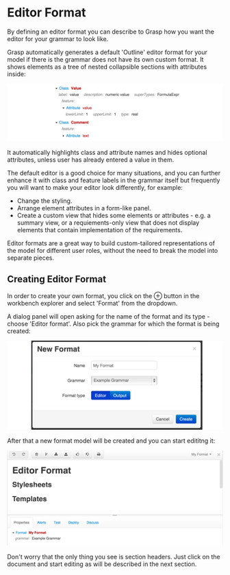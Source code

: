 # Editor Format

By defining an editor format you can describe to Grasp how you want the editor for your grammar to look like.

Grasp automatically generates a default 'Outline' editor format for your model if there is the grammar does not have its own custom format. It shows elements as a tree of nested collapsible sections with attributes inside:

![Default Editor Format](img/DefaultEditorFormat.png)

It automatically highlights class and attribute names and hides optional attributes, unless user has already entered a value in them.

The default editor is a good choice for many situations, and you can further enhance it with class and feature labels in the grammar itself but frequently you will want to make your editor look differently, for example:

* Change the styling.
* Arrange element attributes in a form-like panel.
* Create a custom view that hides some elements or attributes - e.g. a summary view, or a requiements-only view that does not display elements that contain implementation of the requirements.

Editor formats are a great way to build custom-tailored representations of the model for different user roles, without the need to break the model into separate pieces.

## Creating Editor Format

In order to create your own format, you click on the ⊕ button in the workbench explorer and select 'Format' from the dropdown.

A dialog panel will open asking for the name of the format and its type - choose 'Editor format'. Also pick the grammar for which the format is being created:

![New Editor Format Dialog](img/NewEditorFormatDialog.png)

After that a new format model will be created and you can start edititng it:

![New Editor Format Model](img/NewEditorFormatModel.png)

Don't worry that the only thing you see is section headers. Just click on the document and start editing as will be described in the next section.
